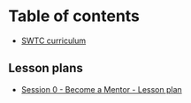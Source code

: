 # Table of contents

* [SWTC curriculum](README.md)

## Lesson plans

* [Session 0 - Become a Mentor - Lesson plan](lesson-plans/become-a-mentor.md)

